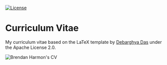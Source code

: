 [![License](https://img.shields.io/badge/License-Apache%202.0-blue.svg)](https://opensource.org/licenses/Apache-2.0)

# Curriculum Vitae

My curriculum vitae based on the LaTeX template by
[Debarghya Das](https://github.com/deedy/Deedy-Resume)
under the Apache License 2.0.

![Brendan Harmon's CV](baharmon_cv.png)
